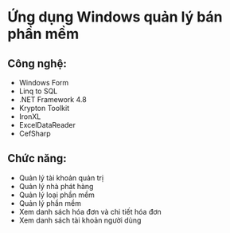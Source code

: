 # Ứng dụng Windows quản lý bán phần mềm

## Công nghệ: 
  - Windows Form
  - Linq to SQL
  - .NET Framework 4.8
  - Krypton Toolkit
  - IronXL
  - ExcelDataReader
  - CefSharp

## Chức năng:
  - Quản lý tài khoản quản trị
  - Quản lý nhà phát hàng
  - Quản lý loại phần mềm
  - Quản lý phần mềm
  - Xem danh sách hóa đơn và chi tiết hóa đơn
  - Xem danh sách tài khoản người dùng
